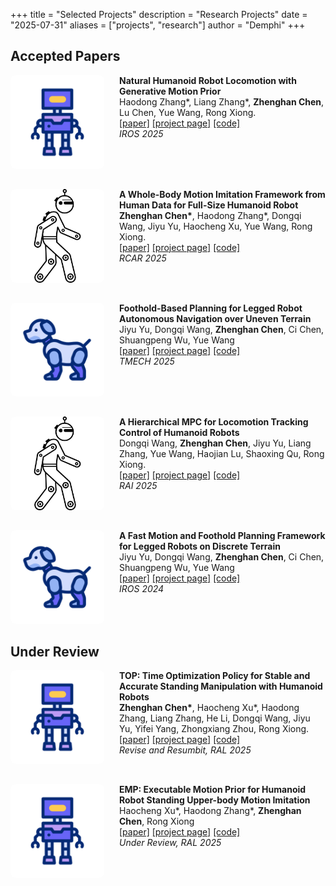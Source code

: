 +++
title = "Selected Projects"
description = "Research Projects"
date = "2025-07-31"
aliases = ["projects", "research"]
author = "Demphi"
+++

## Accepted Papers

<div style="display: flex; align-items: flex-start; gap: 1.5rem; margin-bottom: 2rem;">
  <img src="/images/paper/humanoid.gif" alt="Project Image" style="width: 150px; border-radius: 8px;">
  <div>
    <strong>Natural Humanoid Robot Locomotion with Generative Motion Prior</strong>
    <br>
    Haodong Zhang*, Liang Zhang*, <strong>Zhenghan Chen</strong>, Lu Chen, Yue Wang, Rong Xiong.
    <br>
    <a href="https://arxiv.org/pdf/2503.09015?">[paper]</a> <a href="https://sites.google.com/view/humanoid-gmp">[project page]</a> <a href="#">[code]</a>
    <br><em>IROS 2025</em>
  </div>
</div>

<div style="display: flex; align-items: flex-start; gap: 1.5rem; margin-bottom: 2rem;">
  <img src="/images/paper/move.jpg" alt="Project Image" style="width: 150px; border-radius: 8px;">
  <div>
    <strong>A Whole-Body Motion Imitation Framework from Human Data for Full-Size Humanoid Robot</strong>
    <br>
    <strong>Zhenghan Chen*</strong>, Haodong Zhang*, Dongqi Wang, Jiyu Yu, Haocheng Xu, Yue Wang, Rong Xiong.
    <br>
    <a href="#">[paper]</a> <a href="#">[project page]</a> <a href="#">[code]</a>
    <br><em>RCAR 2025</em>
  </div>
</div>

<div style="display: flex; align-items: flex-start; gap: 1.5rem; margin-bottom: 2rem;">
  <img src="/images/paper/quadruped.gif" alt="Project Image" style="width: 150px; border-radius: 8px;">
  <div>
    <strong>Foothold-Based Planning for Legged Robot Autonomous Navigation over Uneven Terrain</strong>
    <br>
    Jiyu Yu, Dongqi Wang, <strong>Zhenghan Chen</strong>, Ci Chen, Shuangpeng Wu, Yue Wang
    <br>
    <a href="#">[paper]</a> <a href="#">[project page]</a> <a href="#">[code]</a>
    <br><em>TMECH 2025</em>
  </div>
</div>

<div style="display: flex; align-items: flex-start; gap: 1.5rem; margin-bottom: 2rem;">
  <img src="/images/paper/move.jpg" alt="Project Image" style="width: 150px; border-radius: 8px;">
  <div>
    <strong>A Hierarchical MPC for Locomotion Tracking Control of Humanoid Robots</strong>
    <br>
    Dongqi Wang, <strong>Zhenghan Chen</strong>, Jiyu Yu, Liang Zhang, Yue Wang, Haojian Lu, Shaoxing Qu, Rong Xiong.
    <br>
    <a href="#">[paper]</a> <a href="#">[project page]</a> <a href="#">[code]</a>
    <br><em>RAI 2025</em>
  </div>
</div>

<div style="display: flex; align-items: flex-start; gap: 1.5rem; margin-bottom: 2rem;">
  <img src="/images/paper/quadruped.gif" alt="Project Image" style="width: 150px; border-radius: 8px;">
  <div>
    <strong>A Fast Motion and Foothold Planning Framework for Legged Robots on Discrete Terrain</strong>
    <br>
    Jiyu Yu, Dongqi Wang, <strong>Zhenghan Chen</strong>, Ci Chen, Shuangpeng Wu, Yue Wang
    <br>
    <a href="https://ieeexplore.ieee.org/abstract/document/10802606">[paper]</a> <a href="#">[project page]</a> <a href="#">[code]</a>
    <br><em>IROS 2024</em>
  </div>
</div>

## Under Review

<div style="display: flex; align-items: flex-start; gap: 1.5rem; margin-bottom: 2rem;">
  <img src="/images/paper/humanoid.gif" alt="Project Image" style="width: 150px; border-radius: 8px;">
  <div>
    <strong>TOP: Time Optimization Policy for Stable and Accurate Standing Manipulation with Humanoid Robots</strong>
    <br>
    <strong>Zhenghan Chen*</strong>, Haocheng Xu*, Haodong Zhang, Liang Zhang, He Li, Dongqi Wang, Jiyu Yu, Yifei Yang, Zhongxiang Zhou, Rong Xiong.
    <br>
    <a href="#arxiv">[paper]</a> <a href="https://dem-phi.github.io/top/">[project page]</a> <a href="#">[code]</a>
    <br><em>Revise and Resumbit, RAL 2025</em>
  </div>
</div>

<div style="display: flex; align-items: flex-start; gap: 1.5rem; margin-bottom: 2rem;">
  <img src="/images/paper/humanoid.gif" alt="Project Image" style="width: 150px; border-radius: 8px;">
  <div>
    <strong>EMP: Executable Motion Prior for Humanoid Robot Standing Upper-body Motion Imitation</strong>
    <br>
    Haocheng Xu*, Haodong Zhang*, <strong>Zhenghan Chen</strong>, Rong Xiong
    <br>
    <a href="#arxiv">[paper]</a> <a href="https://emp-2025.github.io/EMP-project-page/">[project page]</a> <a href="#">[code]</a>
    <br><em>Under Review, RAL 2025</em>
  </div>
</div>